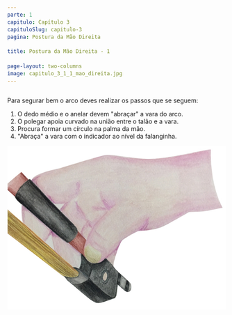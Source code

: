 ```yaml
---
parte: 1
capitulo: Capítulo 3
capituloSlug: capitulo-3
pagina: Postura da Mão Direita

title: Postura da Mão Direita - 1

page-layout: two-columns
image: capitulo_3_1_1_mao_direita.jpg
---
```



<div class="column">
	<p class="large-text">Para segurar bem o arco deves realizar os passos que se seguem:</p>
	<ol> 
		<li>O dedo médio e o anelar devem "abraçar" a vara do arco.</li>
		<li>O polegar apoia curvado na união entre o talão e a vara.</li>
		<li>Procura formar um círculo na palma da mão.</li>
		<li>"Abraça" a vara com o indicador ao nível da falanginha.</li>
	</ol>
</div>

<div class="column">
	<img src="/assets/graphics/content/capitulo_3_1_1_1_mao_direita.jpg"/>
</div>